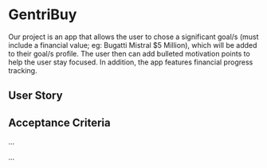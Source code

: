 # GentriBuy
Our project is an app that allows the user to chose a significant goal/s (must include a financial value; eg: Bugatti Mistral $5 Million), which will be added to their goal/s profile.  The user then can add bulleted motivation points to help the user stay focused.  In addition, the app features financial progress tracking.

## User Story

## Acceptance Criteria
...

...